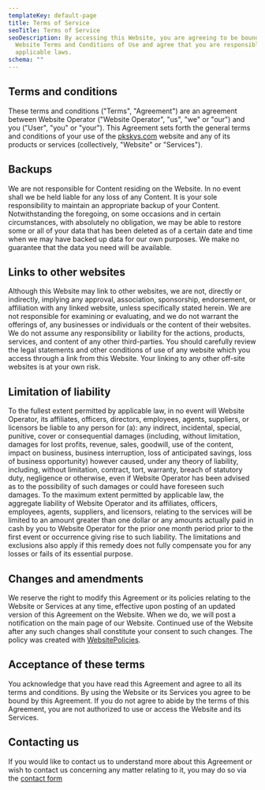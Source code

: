 ```yaml
---
templateKey: default-page
title: Terms of Service
seoTitle: Terms of Service
seoDescription: By accessing this Website, you are agreeing to be bound by these
  Website Terms and Conditions of Use and agree that you are responsible for
  applicable laws.
schema: ""
---
```

## Terms and conditions

These terms and conditions ("Terms", "Agreement") are an agreement between Website Operator ("Website Operator", "us", "we" or "our") and you ("User", "you" or "your"). This Agreement sets forth the general terms and conditions of your use of the [pkskys.com](https://www.pkskys.com/) website and any of its products or services (collectively, "Website" or "Services").

## Backups

We are not responsible for Content residing on the Website. In no event shall we be held liable for any loss of any Content. It is your sole responsibility to maintain an appropriate backup of your Content. Notwithstanding the foregoing, on some occasions and in certain circumstances, with absolutely no obligation, we may be able to restore some or all of your data that has been deleted as of a certain date and time when we may have backed up data for our own purposes. We make no guarantee that the data you need will be available.

## Links to other websites

Although this Website may link to other websites, we are not, directly or indirectly, implying any approval, association, sponsorship, endorsement, or affiliation with any linked website, unless specifically stated herein. We are not responsible for examining or evaluating, and we do not warrant the offerings of, any businesses or individuals or the content of their websites. We do not assume any responsibility or liability for the actions, products, services, and content of any other third-parties. You should carefully review the legal statements and other conditions of use of any website which you access through a link from this Website. Your linking to any other off-site websites is at your own risk.

## Limitation of liability

To the fullest extent permitted by applicable law, in no event will Website Operator, its affiliates, officers, directors, employees, agents, suppliers, or licensors be liable to any person for (a): any indirect, incidental, special, punitive, cover or consequential damages (including, without limitation, damages for lost profits, revenue, sales, goodwill, use of the content, impact on business, business interruption, loss of anticipated savings, loss of business opportunity) however caused, under any theory of liability, including, without limitation, contract, tort, warranty, breach of statutory duty, negligence or otherwise, even if Website Operator has been advised as to the possibility of such damages or could have foreseen such damages. To the maximum extent permitted by applicable law, the aggregate liability of Website Operator and its affiliates, officers, employees, agents, suppliers, and licensors, relating to the services will be limited to an amount greater than one dollar or any amounts actually paid in cash by you to Website Operator for the prior one month period prior to the first event or occurrence giving rise to such liability. The limitations and exclusions also apply if this remedy does not fully compensate you for any losses or fails of its essential purpose.

## Changes and amendments

We reserve the right to modify this Agreement or its policies relating to the Website or Services at any time, effective upon posting of an updated version of this Agreement on the Website. When we do, we will post a notification on the main page of our Website. Continued use of the Website after any such changes shall constitute your consent to such changes. The policy was created with [WebsitePolicies](https://www.websitepolicies.com/terms-and-conditions-generator "Create terms and conditions").

## Acceptance of these terms

You acknowledge that you have read this Agreement and agree to all its terms and conditions. By using the Website or its Services you agree to be bound by this Agreement. If you do not agree to abide by the terms of this Agreement, you are not authorized to use or access the Website and its Services.

## Contacting us

If you would like to contact us to understand more about this Agreement or wish to contact us concerning any matter relating to it, you may do so via the [contact form](https://www.pkskys.com/contact-us)